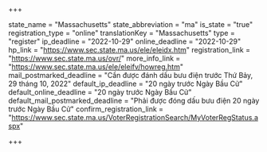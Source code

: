 +++

state_name = "Massachusetts"
state_abbreviation = "ma"
is_state = "true"
registration_type = "online"
translationKey = "Massachusetts"
type = "register"
ip_deadline = "2022-10-29"
online_deadline = "2022-10-29"
hp_link = "https://www.sec.state.ma.us/ele/eleidx.htm"
registration_link = "https://www.sec.state.ma.us/ovr/"
more_info_link = "https://www.sec.state.ma.us/ele/eleifv/howreg.htm"
mail_postmarked_deadline = "Cần được đánh dấu bưu điện trước Thứ Bảy, 29 tháng 10, 2022"
default_ip_deadline = "20 ngày trước Ngày Bầu Cử"
default_online_deadline = "20 ngày trước Ngày Bầu Cử"
default_mail_postmarked_deadline = "Phải được đóng dấu bưu điện 20 ngày trước Ngày Bầu Cử"
confirm_registration_link = "https://www.sec.state.ma.us/VoterRegistrationSearch/MyVoterRegStatus.aspx"

+++